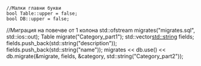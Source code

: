 	//Малки главни букви
	bool Table::upper = false;
	bool DB::upper = false;
  
  //Миграция на повечве от 1 колона
  std::ofstream migrates("migrates.sql", std::ios::out);
	Table migrate("Category_part1");
	std::vector<std::string> fields;
	fields.push_back(std::string("description"));
	fields.push_back(std::string("name"));
	migrates << db.use() << db.migrate(&migrate, fields, &category, std::string("Category_part2"));
